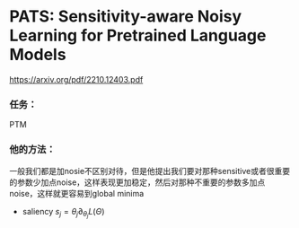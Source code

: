 # PATS: Sensitivity-aware Noisy Learning for Pretrained Language Models

https://arxiv.org/pdf/2210.12403.pdf

### 任务：

PTM

### 他的方法：

一般我们都是加nosie不区别对待，但是他提出我们要对那种sensitive或者很重要的参数少加点noise，这样表现更加稳定，然后对那种不重要的参数多加点noise，这样就更容易到global minima

* saliency $s_j = \theta_j \partial_{\theta_j}L(\Theta)$
